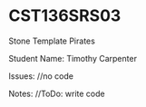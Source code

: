 # CST136SRS03

Stone Template Pirates

Student Name: Timothy Carpenter

Issues: //no code

Notes: //ToDo: write code
